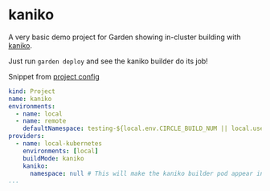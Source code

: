 # kaniko

A very basic demo project for Garden showing in-cluster building with [kaniko](https://github.com/GoogleContainerTools/kaniko).

Just run `garden deploy` and see the kaniko builder do its job!

Snippet from [project config](garden.yml)
```yml
kind: Project
name: kaniko
environments:
  - name: local
  - name: remote
    defaultNamespace: testing-${local.env.CIRCLE_BUILD_NUM || local.username}
providers:
  - name: local-kubernetes
    environments: [local]
    buildMode: kaniko
    kaniko:
      namespace: null # This will make the kaniko builder pod appear in the same namespace as the project
...
```
